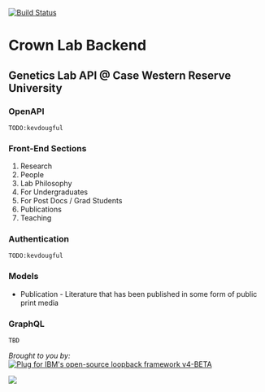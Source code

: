 [![Build Status](https://travis-ci.com/kevdougful/crown-lab-backend.svg?branch=master)](https://travis-ci.com/kevdougful/crown-lab-backend)

# Crown Lab Backend
## Genetics Lab API @ Case Western Reserve University

### OpenAPI

`TODO:kevdougful`

### Front-End Sections
1. Research
1. People
1. Lab Philosophy
1. For Undergraduates
1. For Post Docs / Grad Students
1. Publications
1. Teaching

### Authentication

`TODO:kevdougful`

### Models

- Publication - Literature that has been published in some form of public print media

### GraphQL

`TBD`

_Brought to you by:_  
[![Plug for IBM's open-source loopback framework v4-BETA](https://github.com/strongloop/loopback-next/raw/master/docs/site/imgs/branding/Powered-by-LoopBack-Badge-(blue)-@2x.png)](http://loopback.io/)

[![](https://upload.wikimedia.org/wikipedia/commons/thumb/6/67/TypeScript_Logo.svg/200px-TypeScript_Logo.svg.png)](https://www.typescriptlang.org)